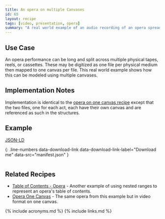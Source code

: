 ```yaml
---
title: An opera on multiple Canvases
id: 65
layout: recipe
tags: [video, presentation, opera]
summary: "A real world example of an audio recording of an opera spread across multiple canvases."
---
```



## Use Case

An opera performance can be long and split across multiple physical tapes, reels, or cassettes.  These may be digitized as one file per physical medium then mapped to one canvas per file.  This real world example shows how this can be modeled using multiple canvases.

## Implementation Notes

Implementation is identical to the [opera on one canvas recipe](../0064-opera-one-canvas/index.md) except that the two files, one for each act, each have their own canvas and are referenced as such in the structures.

## Example

[JSON-LD](manifest.json)

{: .line-numbers data-download-link data-download-link-label="Download me" data-src="manifest.json" }
```json
```

## Related Recipes

* [Table of Contents - Opera](../0026-toc-opera/index.md) - Another example of using nested ranges to represent an opera's table of contents.
* [Opera One Canvas](../0064-opera-one-canvas/index.md) - The same opera from this example but in video format on one canvas.

{% include acronyms.md %}
{% include links.md %}